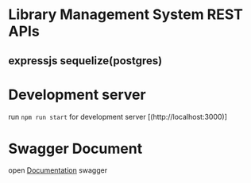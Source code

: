 # Library Management System REST APIs

## expressjs sequelize(postgres)

# Development server

run `npm run start` for development server [(http://localhost:3000)]

# Swagger Document

open [Documentation](http://localhost:3000/documentation) swagger
